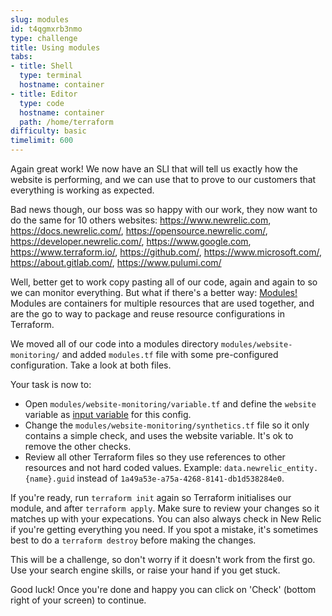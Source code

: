 ```yaml
---
slug: modules
id: t4qgmxrb3nmo
type: challenge
title: Using modules
tabs:
- title: Shell
  type: terminal
  hostname: container
- title: Editor
  type: code
  hostname: container
  path: /home/terraform
difficulty: basic
timelimit: 600
---
```


Again great work! We now have an SLI that will tell us exactly how the website is performing, and we can use that to prove to our customers that everything is working as expected.

Bad news though, our boss was so happy with our work, they now want to do the same for 10 others websites: https://www.newrelic.com, https://docs.newrelic.com/, https://opensource.newrelic.com/, https://developer.newrelic.com/, https://www.google.com, https://www.terraform.io/, https://github.com/, https://www.microsoft.com/, https://about.gitlab.com/, https://www.pulumi.com/

Well, better get to work copy pasting all of our code, again and again to so we can monitor everything. But what if there's a better way: [Modules!](https://www.terraform.io/language/modules) Modules are containers for multiple resources that are used together, and are the go to way to package and reuse resource configurations in Terraform.

We moved all of our code into a modules directory `modules/website-monitoring/` and added `modules.tf` file with some pre-configured configuration. Take a look at both files.

Your task is now to:
- Open `modules/website-monitoring/variable.tf` and define the `website` variable as [input variable](https://www.terraform.io/language/values/variables) for this config.
- Change the `modules/website-monitoring/synthetics.tf` file so it only contains a simple check, and uses the website variable. It's ok to remove the other checks.
- Review all other Terraform files so they use references to other resources and not hard coded values. Example: `data.newrelic_entity.{name}.guid` instead of `1a49a53e-a75a-4268-8141-db1d538284e0`.

If you're ready, run `terraform init` again so Terraform initialises our module, and after `terraform apply`. Make sure to review your changes so it matches up with your expecations. You can also always check in New Relic if you're getting everything you need. If you spot a mistake, it's sometimes best to do a `terraform destroy` before making the changes.

This will be a challenge, so don't worry if it doesn't work from the first go. Use your search engine skills, or raise your hand if you get stuck.

Good luck! Once you're done and happy you can click on 'Check' (bottom right of your screen) to continue.

